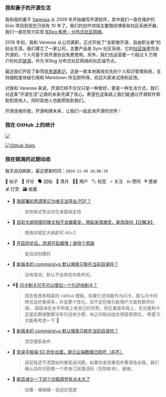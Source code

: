 ### 我和妻子的开源生活

我和我的妻子 [Vanessa](https://github.com/Vanessa219) 从 2009 年开始编写开源软件，其中我们一直在维护的 Solo 项目到现在已经有 10 年了。我们的创作领域主要围绕博客和社区系统开展，我们一直在努力实现 [B3log 构思 - 分布式社区网络](https://ld246.com/article/1546941897596)。

2018 年初，我和 Vanessa 从公司离职，正式开始了“全职做开源、自由职业者”的创业生涯。我们建立了一家公司，主要产品是 Sym 社区系统，它的[社区版](https://github.com/88250/symphony)是完全开源的，个人可基于其开源协议免费使用。另外，我们也运营着一个超过 5 万用户的社区[链滴](https://ld246.com)，作为 B3log 分布式社区网络的社区端节点。

最近我们开启了新项目[思源笔记](https://github.com/siyuan-note/siyuan)，这是一款本地离线优先的个人知识管理系统，支持细粒度块级引用和 Markdown 所见即所得，欢迎大家来试用和反馈。

对我和 Vanessa 来说，开源已经不仅仅只是一种爱好，更是一种生活方式，我们对这条“开源生活”之路的未来充满了信心。希望在这条路上我们能通过开源软件帮助到其他人，同时其他人也能帮助到我们。

开源连接你我，开源构建未来，让我们一起走进开源的世界！

### 我在 GitHub 上的统计

<a title="Hits" target="_blank" href="https://github.com/88250/88250"><img src="https://hits.b3log.org/88250/88250.svg"></a>

[![Github Stats](https://github-readme-stats.vercel.app/api?username=88250&theme=tokyonight&show_icons=true)](https://github.com/88250)

<!--events start -->

### 我在链滴的近期动态

每天自动刷新，最近更新时间：`2024-11-30 16:06:10`

📝 帖子 &nbsp; 💬 评论 &nbsp; 🗣 回帖 &nbsp; 🌙 清月 &nbsp; 👨‍💻 用户 &nbsp; 🏷️ 标签 &nbsp; ⭐️ 关注 &nbsp; 👍 赞同 &nbsp; 💗 感谢 &nbsp; 💰 打赏 &nbsp; 🗃 收藏

* 💬 [我部署的思源笔记为啥无法导出 PDF？](https://ld246.com/article/1732948207264/comment/1732948314013#comments)

  > 其他格式导出仅在桌面端支持
* 💬 [目前大纲视图切换文档不会跟着变，用起来很难受，能改改吗【已解决】](https://ld246.com/article/1732948137618/comment/1732948262173#comments)

  > 使用非绑定大纲即可 Alt+2
* 💬 [开启同步后，思源开启缓慢！提供个思路](https://ld246.com/article/1732367448234/comment/1732931565276#comments)

  > 是自动创建的
* 💬 [新版本的 command+p 默认搜索只能在当前目录吗？](https://ld246.com/article/1732884869554/comment/1732925716037#comments)

  > 没有改动，默认不会带任何条件的。
* 💗💬 [闪卡制卡可不可以增加一个引述块制卡？](https://ld246.com/article/1718339360079/comment/1732891377691#comments)

  > 现在有很多精美的 callout 模板，如果引述块能作为闪卡，那么闪卡的样式会好看得多，并且更个性化，说不定在吸引新用户方面有额外功效。 超级块在水平布局上有自己的优势，但在垂直布局上，无论是制卡还是后期调整都没有引述块方便，块之间拖动组合很容易错位。 希望 D 大能再考虑一下 🙏
* 💬 [新版本的 command+p 默认搜索只能在当前目录吗？](https://ld246.com/article/1732884869554/comment/1732887681209#comments)

  > 清空搜索条件
* 💬 [安卓平板端 S3 同步出错，提示云端数据已损坏（并不）](https://ld246.com/article/1732712111132/comment/1732867933496#comments)

  > 目前我还不清楚如何重现该问题，如果你发现重现步骤请告诉我，我们确认后你可获赠一个终身订阅激活码（先知称号），谢谢。
* 💬 [能否减少一下这个边距感觉有点太大了](https://ld246.com/article/1732851985828/comment/1732852723544#comments)

  > 设置 - 编辑器 - 自适应宽度


<!--events end -->

